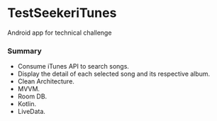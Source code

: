 # TestSeekeriTunes
Android app for technical challenge


### Summary
* Consume iTunes API to search songs.
* Display the detail of each selected song and its respective album.
* Clean Architecture.
* MVVM.
* Room DB.
* Kotlin.
* LiveData.

